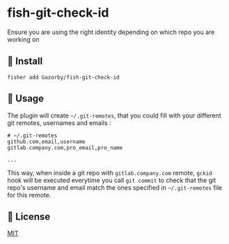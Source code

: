 # fish-git-check-id

Ensure you are using the right identity depending on which repo you are working on

## 🚀 Install
```console
fisher add Gazorby/fish-git-check-id
```

## 🔧 Usage

The plugin will create `~/.git-remotes`, that you could fill with your different git remotes, usernames and emails :

```console
# ~/.git-remotes
github.com,email,username
gitlab.company.com,pro_email,pro_name

...
```

This way, when inside a git repo with `gitlab.company.com` remote, `gckid` hook will be executed everytime you call `git commit` to check that the git repo's username and email match the ones specified in `~/.git-remotes` file for this remote.

## 📝 License

[MIT](https://github.com/Gazorby/fish-git-check-id/blob/master/LICENSE)
